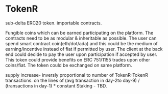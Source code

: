 # TokenR
sub-delta
ERC20 token. importable contracts.

Fungible coins which can be earned participating on the platform. The contracts need to be as modular & inheritable as possible. The user can spend smart contract coin(eth/dot/ada) and this could be the medium of earning/incentive instead of fiat if permitted by user. The client at the back end could decide to pay the user upon participation if accepted by user. This token could provide benefits on ERC 751/1155 trades upon other coins/fiat. The token could be exchanged on same platform.


supply increase- inversly proportional to number of TokenR-TokenR transactions. on the lines of (avg transaction in day-2to day-9) / (transactions in day-1) * constant
Staking - TBD.
